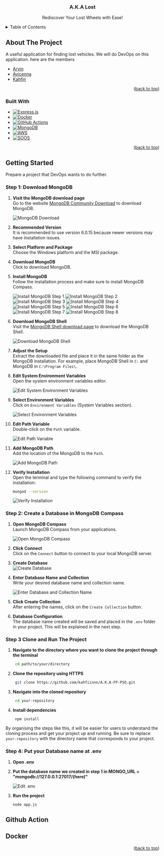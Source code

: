<!-- Improved compatibility of back to top link: See: https://github.com/othneildrew/Best-README-Template/pull/73 -->

<a name="readme-top"></a>

<!--
*** Thanks for checking out the Best-README-Template. If you have a suggestion
*** that would make this better, please fork the repo and create a pull request
*** or simply open an issue with the tag "enhancement".
*** Don't forget to give the project a star!
*** Thanks again! Now go create something AMAZING! :D
-->

<!-- PROJECT SHIELDS -->
<!--
*** I'm using markdown "reference style" links for readability.
*** Reference links are enclosed in brackets [ ] instead of parentheses ( ).
*** See the bottom of this document for the declaration of the reference variables
*** for contributors-url, forks-url, etc. This is an optional, concise syntax you may use.
*** https://www.markdownguide.org/basic-syntax/#reference-style-links
-->

<!-- PROJECT LOGO -->
<br />
<div align="center">
    <!--
  <a href="https://github.com/othneildrew/Best-README-Template">
    <img src="images/logo.png" alt="Logo" width="80" height="80">
  </a>
    -->
  <h3 align="center">A.K.A Lost</h3>

  <p align="center">
    Rediscover Your Lost Wheels with Ease!
  </p>
</div>

<!-- TABLE OF CONTENTS -->
<details>
  <summary>Table of Contents</summary>
  <ol>
    <li>About The Project
        <ul>
        <li>Built With</li>
      </ul>
    </li>
    <li>Getting Started</li>
    <li>Github Action</li>
    <li>Docker</li>
  </ol>
</details>

<!-- ABOUT THE PROJECT -->

## About The Project

<!--[![Product Name Screen Shot][product-screenshot]](https://example.com) -->

A useful application for finding lost vehicles. We will do DevOps on this application. here are the members

<ul>
    <li><a href="https://github.com/arvindaffa">Arvin</a></li>
    <li><a href="https://github.com/AvicennaSyeh">Avicenna</a></li>
    <li><a href="https://github.com/kahfiinnn">Kahfin</a></li>
</ul>

<p align="right">(<a href="#readme-top">back to top</a>)</p>

### Built With

-   [![Express.js][Express.js]][Express.js-url]
-   [![Docker][Docker.com]][Docker-url]
-   [![GitHub Actions][GitHubActions]][GitHubActions-url]
-   [![MongoDB][MongoDB]][MongoDB-url]
-   [![AWS][AWS.com]][AWS-url]
-   [![SOOS][SOOS.com]][SOOS-url]


<p align="right">(<a href="#readme-top">back to top</a>)</p>

<!-- GETTING STARTED -->

## Getting Started

Prepare a project that DevOps wants to do further.

### Step 1: Download MongoDB

1. **Visit the MongoDB download page**  
   Go to the website [MongoDB Community Download](https://www.mongodb.com/try/download/community) to download MongoDB.

   ![MongoDB Download](https://github.com/kahfiinnn/A.K.A-FP-PSO/assets/111292051/1d9ebcfd-c07b-4ed5-aab7-50b1ff9c9382)

2. **Recommended Version**  
   It is recommended to use version 6.0.15 because newer versions may have installation issues.

3. **Select Platform and Package**  
   Choose the Windows platform and the MSI package.

4. **Download MongoDB**  
   Click to download MongoDB.

5. **Install MongoDB**  
   Follow the installation process and make sure to install MongoDB Compass.

   ![Install MongoDB Step 1](https://github.com/kahfiinnn/A.K.A-FP-PSO/assets/111292051/0a17d0b8-550a-4824-af92-9f456a5e19d2)
   ![Install MongoDB Step 2](https://github.com/kahfiinnn/A.K.A-FP-PSO/assets/111292051/b2417bad-a3f0-4038-8356-ac899042dc59)
   ![Install MongoDB Step 3](https://github.com/kahfiinnn/A.K.A-FP-PSO/assets/111292051/6dbb6940-994b-4cd4-ab10-6b988c7595a9)
   ![Install MongoDB Step 4](https://github.com/kahfiinnn/A.K.A-FP-PSO/assets/111292051/78a29ccf-bdb8-45a2-be84-cf0ca5beed82)
   ![Install MongoDB Step 5](https://github.com/kahfiinnn/A.K.A-FP-PSO/assets/111292051/dfcbe241-2f09-46f9-9a8c-51c1975b455a)
   ![Install MongoDB Step 6](https://github.com/kahfiinnn/A.K.A-FP-PSO/assets/111292051/53228bab-6f22-4b51-9c84-23fe9b21202c)
   ![Install MongoDB Step 7](https://github.com/kahfiinnn/A.K.A-FP-PSO/assets/111292051/8d07a266-9630-4fce-8506-04069c347aac)
   ![Install MongoDB Step 8](https://github.com/kahfiinnn/A.K.A-FP-PSO/assets/111292051/09832091-a362-4562-a748-972b35871675)

6. **Download MongoDB Shell**  
   Visit the [MongoDB Shell download page](https://www.mongodb.com/try/download/shell) to download the MongoDB Shell.

   ![Download MongoDB Shell](https://github.com/kahfiinnn/A.K.A-FP-PSO/assets/111292051/543bff88-1bb5-437a-8814-794808804351)

7. **Adjust the Setup**  
   Extract the downloaded file and place it in the same folder as the MongoDB installation. For example, place MongoDB Shell in `C:` and MongoDB in `C:\Program Files\`.

8. **Edit System Environment Variables**  
   Open the system environment variables editor.

   ![Edit System Environment Variables](https://github.com/kahfiinnn/A.K.A-FP-PSO/assets/111292051/636e0cf1-c611-436a-8626-bce130f6882c)

9. **Select Environment Variables**  
   Click on `Environment Variables` (System Variables section).

   ![Select Environment Variables](https://github.com/kahfiinnn/A.K.A-FP-PSO/assets/111292051/f1500035-3ec7-4a33-97b8-c07277885a65)

10. **Edit Path Variable**  
    Double-click on the `Path` variable.

    ![Edit Path Variable](https://github.com/kahfiinnn/A.K.A-FP-PSO/assets/111292051/abda73cb-02c6-4831-89c3-ca62f5f6eb6e)

11. **Add MongoDB Path**  
    Add the location of the MongoDB to the `Path`.

    ![Add MongoDB Path](https://github.com/kahfiinnn/A.K.A-FP-PSO/assets/111292051/c5af7066-3cb2-4d4f-9799-ea2e550bada0)

12. **Verify Installation**  
    Open the terminal and type the following command to verify the installation:
    ```sh
    mongod --version
    ```

    ![Verify Installation](https://github.com/kahfiinnn/A.K.A-FP-PSO/assets/111292051/b58240e2-21f5-4544-9199-609ea2db93b8)

### Step 2: Create a Database in MongoDB Compass

1. **Open MongoDB Compass**  
   Launch MongoDB Compass from your applications.

   ![Open MongoDB Compass](https://github.com/kahfiinnn/A.K.A-FP-PSO/assets/111292051/a0689492-c5f3-4117-944e-0648e9d99e13)

2. **Click Connect**  
   Click on the `Connect` button to connect to your local MongoDB server.

3. **Create Database**  
   ![Create Database](https://github.com/kahfiinnn/A.K.A-FP-PSO/assets/111292051/667f0297-d3f7-4f13-bc2d-aabce557a8aa)

4. **Enter Database Name and Collection**  
   Write your desired database name and collection name.

   ![Enter Database and Collection Name](https://github.com/kahfiinnn/A.K.A-FP-PSO/assets/111292051/ccee6e47-bb5a-421f-9eab-bf1d3bc3e40e)

5. **Click Create Collection**  
   After entering the names, click on the `Create Collection` button.

6. **Database Configuration**  
   The database name created will be saved and placed in the `.env` folder in your project. This will be explained in the next step.

### Step 3 Clone and Run The Project

1. **Navigate to the directory where you want to clone the project through the terminal**
   ```sh
    cd path/to/your/directory
    ```
2. **Clone the repository using HTTPS**
   ```sh
    git clone https://github.com/kahfiinnn/A.K.A-FP-PSO.git
    ```
3. **Navigate into the cloned repository**
   ```sh
    cd your-repository
    ```
4. **Install dependencies**
   ```sh
    npm install
    ```   
By organising the steps like this, it will be easier for users to understand the cloning process and get your project up and running. Be sure to replace `your-repository` with the directory name that corresponds to your project.


### Step 4: Put your Database name at .env 

1. **Open .env**
   
2. **Put the database name we created in step 1 in MONGO_URL = "mongodb://127.0.0.1:27017/(here)"**

   ![Edit .env](https://github.com/kahfiinnn/A.K.A-FP-PSO/assets/111292051/46718550-6f45-4591-a4ef-ff62646d1055)

3. **Run the project**

   ```sh
   node app.js
    ```

## Github Action
## Docker

<p align="right">(<a href="#readme-top">back to top</a>)</p>

[contributors-shield]: https://img.shields.io/github/contributors/othneildrew/Best-README-Template.svg?style=for-the-badge
[contributors-url]: https://github.com/othneildrew/Best-README-Template/graphs/contributors
[forks-shield]: https://img.shields.io/github/forks/othneildrew/Best-README-Template.svg?style=for-the-badge
[forks-url]: https://github.com/othneildrew/Best-README-Template/network/members
[stars-shield]: https://img.shields.io/github/stars/othneildrew/Best-README-Template.svg?style=for-the-badge
[stars-url]: https://github.com/othneildrew/Best-README-Template/stargazers
[issues-shield]: https://img.shields.io/github/issues/othneildrew/Best-README-Template.svg?style=for-the-badge
[issues-url]: https://github.com/othneildrew/Best-README-Template/issues
[license-shield]: https://img.shields.io/github/license/othneildrew/Best-README-Template.svg?style=for-the-badge
[license-url]: https://github.com/othneildrew/Best-README-Template/blob/master/LICENSE.txt
[linkedin-shield]: https://img.shields.io/badge/-LinkedIn-black.svg?style=for-the-badge&logo=linkedin&colorB=555
[linkedin-url]: https://linkedin.com/in/othneildrew
[product-screenshot]: images/screenshot.png
[Laravel.com]: https://img.shields.io/badge/Laravel-FF2D20?style=for-the-badge&logo=laravel&logoColor=white
[Laravel-url]: https://laravel.com
[Bootstrap.com]: https://img.shields.io/badge/Bootstrap-563D7C?style=for-the-badge&logo=bootstrap&logoColor=white
[Bootstrap-url]: https://getbootstrap.com/
[Docker.com]: https://img.shields.io/badge/Docker-2496ED?style=for-the-badge&logo=docker&logoColor=white
[Docker-url]: https://docker.com/
[Jenkins.com]: https://img.shields.io/badge/Jenkins-D24939?style=for-the-badge&logo=jenkins&logoColor=white
[Jenkins-url]: https://jenkins.com/
[phpmyadmin.com]: https://img.shields.io/badge/phpMyAdmin-6C78AF?style=for-the-badge&logo=phpmyadmin&logoColor=white
[phpmyadmin-url]: https://www.phpmyadmin.net/
[Express.js]: https://img.shields.io/badge/Express.js-000000?style=for-the-badge&logo=express&logoColor=white
[Express.js-url]: https://expressjs.com/
[GitHubActions]: https://img.shields.io/badge/GitHub_Actions-2088FF?style=for-the-badge&logo=github-actions&logoColor=white
[GitHubActions-url]: https://github.com/features/actions
[MongoDB]: https://img.shields.io/badge/MongoDB-4EA94B?style=for-the-badge&logo=mongodb&logoColor=white
[MongoDB-url]: https://www.mongodb.com/
[pcontributors-shield]: https://img.shields.io/github/contributors/othneildrew/Best-README-Template.svg?style=for-the-badge
[contributors-url]: https://github.com/othneildrew/Best-README-Template/graphs/contributors
[forks-shield]: https://img.shields.io/github/forks/othneildrew/Best-README-Template.svg?style=for-the-badge
[forks-url]: https://github.com/othneildrew/Best-README-Template/network/members
[stars-shield]: https://img.shields.io/github/stars/othneildrew/Best-README-Template.svg?style=for-the-badge
[stars-url]: https://github.com/othneildrew/Best-README-Template/stargazers
[issues-shield]: https://img.shields.io/github/issues/othneildrew/Best-README-Template.svg?style=for-the-badge
[issues-url]: https://github.com/othneildrew/Best-README-Template/issues
[license-shield]: https://img.shields.io/github/license/othneildrew/Best-README-Template.svg?style=for-the-badge
[license-url]: https://github.com/othneildrew/Best-README-Template/blob/master/LICENSE.txt
[linkedin-shield]: https://img.shields.io/badge/-LinkedIn-black.svg?style=for-the-badge&logo=linkedin&colorB=555
[linkedin-url]: https://linkedin.com/in/othneildrew
[product-screenshot]: images/screenshot.png
[Laravel.com]: https://img.shields.io/badge/Laravel-FF2D20?style=for-the-badge&logo=laravel&logoColor=white
[Laravel-url]: https://laravel.com
[Bootstrap.com]: https://img.shields.io/badge/Bootstrap-563D7C?style=for-the-badge&logo=bootstrap&logoColor=white
[Bootstrap-url]: https://getbootstrap.com/
[Docker.com]: https://img.shields.io/badge/Docker-2496ED?style=for-the-badge&logo=docker&logoColor=white
[Docker-url]: https://docker.com/
[Jenkins.com]: https://img.shields.io/badge/Jenkins-D24939?style=for-the-badge&logo=jenkins&logoColor=white
[Jenkins-url]: https://jenkins.com/
[phpmyadmin.com]: https://img.shields.io/badge/phpMyAdmin-6C78AF?style=for-the-badge&logo=phpmyadmin&logoColor=white
[phpmyadmin-url]: https://www.phpmyadmin.net/
[Express.js]: https://img.shields.io/badge/Express.js-000000?style=for-the-badge&logo=express&logoColor=white
[Express.js-url]: https://expressjs.com/
[GitHubActions]: https://img.shields.io/badge/GitHub_Actions-2088FF?style=for-the-badge&logo=github-actions&logoColor=white
[GitHubActions-url]: https://github.com/features/actions
[MongoDB]: https://img.shields.io/badge/MongoDB-4EA94B?style=for-the-badge&logo=mongodb&logoColor=white
[MongoDB-url]: https://www.mongodb.com/
[AWS.com]: https://img.shields.io/badge/AWS-FF9900?style=for-the-badge&logo=amazon-aws&logoColor=white
[AWS-url]: https://aws.amazon.com/
[SOOS.com]: https://img.shields.io/badge/SOOS-000000?style=for-the-badge&logo=soos&logoColor=white
[SOOS-url]: https://soos.io/
